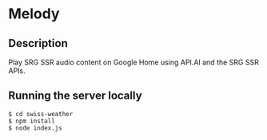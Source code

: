 Melody
======

Description
-----------

Play SRG SSR audio content on Google Home using API.AI and the SRG SSR APIs.

Running the server locally
--------------------------

```
$ cd swiss-weather
$ npm install
$ node index.js
```